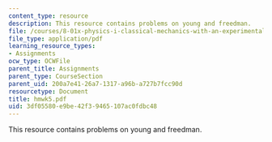 ```yaml
---
content_type: resource
description: This resource contains problems on young and freedman.
file: /courses/8-01x-physics-i-classical-mechanics-with-an-experimental-focus-fall-2002/3df05580e9be42f39465107ac0fdbc48_hmwk5.pdf
file_type: application/pdf
learning_resource_types:
- Assignments
ocw_type: OCWFile
parent_title: Assignments
parent_type: CourseSection
parent_uid: 200a7e41-26a7-1317-a96b-a727b7fcc90d
resourcetype: Document
title: hmwk5.pdf
uid: 3df05580-e9be-42f3-9465-107ac0fdbc48
---
```

This resource contains problems on young and freedman.

